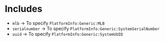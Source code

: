 # Includes

- `mlb` -> To specify `PlatformInfo:Generic:MLB`
- `serialnumber` -> To specify `PlatformInfo:Generic:SystemSerialNumber`
- `uuid` -> To specify `PlatformInfo:Generic:SystemUUID`

